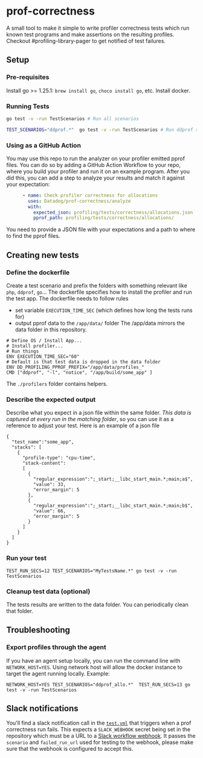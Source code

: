 # prof-correctness

A small tool to make it simple to write profiler correctness tests which run known test programs and make assertions on the resulting profiles.
Checkout #profiling-library-pager to get notified of test failures.

## Setup

### Pre-requisites

Install go >= 1.25.1: `brew install go`, `choco install go`, etc.
Install docker.

### Running Tests

```sh
go test -v -run TestScenarios # Run all scenarios

TEST_SCENARIOS="ddprof.*"  go test -v -run TestScenarios # Run ddprof scenarios
```

### Using as a GitHub Action

You may use this repo to run the analyzer on your profiler emitted pprof files.
You can do so by adding a GitHub Action Workflow to your repo, where you build
your profiler and run it on an example program. After you did this, you can add
a step to analyze your results and match it against your expectation:

```yaml
      - name: Check profiler correctness for allocations
        uses: Datadog/prof-correctness/analyze
        with:
          expected_json: profiling/tests/correctness/allocations.json
          pprof_path: profiling/tests/correctness/allocations/
```

You need to provide a JSON file with your expectations and a path to where to
find the pprof files.

## Creating new tests 

### Define the dockerfile 

Create a test scenario and prefix the folders with something relevant like `php`, `ddprof`, `go`...
The dockerfile specifies how to install the profiler and run the test app.
The dockerfile needs to follow rules
- set variable `EXECUTION_TIME_SEC` (which defines how long the tests runs for)
- output pprof data to the `/app/data/` folder
  The /app/data mirrors the data folder in this repository.
```
# Define OS / Install App...
# Install profiler...
# Run things
ENV EXECUTION_TIME_SEC="60"
# Default is that test data is dropped in the data folder
ENV DD_PROFILING_PPROF_PREFIX="/app/data/profiles_"
CMD ["ddprof", "-l", "notice", "/app/build/some_app" ]
```

The `./profilers` folder contains helpers.

### Describe the expected output

Describe what you expect in a json file within the same folder. *This data is captured at every run in the matching folder*, so you can use it as a reference to adjust your test. Here is an example of a json file

```
{
  "test_name":"some_app",
  "stacks": [
    {
      "profile-type": "cpu-time",
      "stack-content":
      [
        {
          "regular_expression":";_start;__libc_start_main.*;main;a$",
          "value": 33,
          "error_margin": 5
        },
        {
          "regular_expression":";_start;__libc_start_main.*;main;b$",
          "value": 66,
          "error_margin": 5
        }
      ]
    }
  ]
}
```

### Run your test

```
TEST_RUN_SECS=12 TEST_SCENARIOS="MyTestsName.*" go test -v -run TestScenarios
```

### Cleanup test data (optional)

The tests results are written to the data folder. You can periodically clean that folder.

## Troubleshooting 

### Export profiles through the agent

If you have an agent setup locally, you can run the command line with `NETWORK_HOST=YES`. Using network host will allow the docker instance to target the agent running locally. Example:

```
NETWORK_HOST=YES TEST_SCENARIOS="ddprof_allo.*"  TEST_RUN_SECS=13 go test -v -run TestScenarios
```

## Slack notifications

You'll find a slack notification call in the
[`test.yml`](.github/workflows/test.yml) that triggers when a prof correctness
run fails. This expects a `SLACK_WEBHOOK` secret being set in the repository
which must be a URL to a [Slack workflow
webhook](https://slack.com/help/articles/360041352714-Create-more-advanced-workflows-using-webhooks).
It passes the `scenario` and `failed_run_url` used for testing to the webhook,
please make sure that the webhook is configured to accept this.

